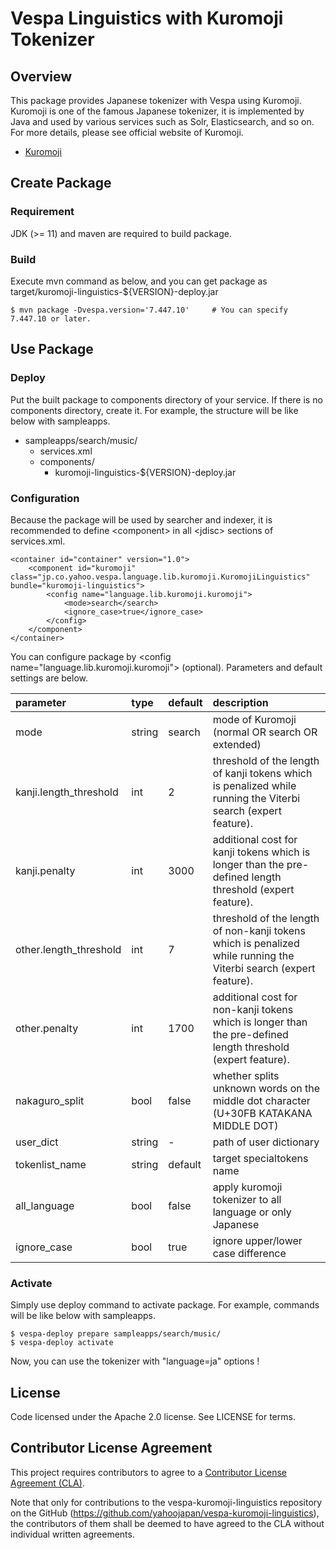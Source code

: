 # Vespa Linguistics with Kuromoji Tokenizer

## Overview

This package provides Japanese tokenizer with Vespa using Kuromoji.
Kuromoji is one of the famous Japanese tokenizer, it is implemented by Java and used by various services such as Solr, Elasticsearch, and so on.
For more details, please see official website of Kuromoji.

* [Kuromoji](http://www.atilika.org/)


## Create Package

### Requirement

JDK (>= 11) and maven are required to build package.

### Build

Execute mvn command as below, and you can get package as target/kuromoji-linguistics-${VERSION}-deploy.jar

```
$ mvn package -Dvespa.version='7.447.10'     # You can specify 7.447.10 or later.
```

## Use Package

### Deploy

Put the built package to components directory of your service. If there is no components directory, create it. For example, the structure will be like below with sampleapps.

* sampleapps/search/music/
    * services.xml
    * components/
        * kuromoji-linguistics-${VERSION}-deploy.jar

### Configuration

Because the package will be used by searcher and indexer, it is recommended to define &lt;component&gt; in all &lt;jdisc&gt; sections of services.xml.

```
<container id="container" version="1.0">
    <component id="kuromoji" class="jp.co.yahoo.vespa.language.lib.kuromoji.KuromojiLinguistics" bundle="kuromoji-linguistics">
        <config name="language.lib.kuromoji.kuromoji">
            <mode>search</search>
            <ignore_case>true</ignore_case>
        </config>
    </component>
</container>
```

You can configure package by &lt;config name="language.lib.kuromoji.kuromoji"&gt; (optional). Parameters and default settings are below.

|parameter|type|default|description|
|:--------|:---|:------|:----------|
|mode|string|search|mode of Kuromoji (normal OR search OR extended)|
|kanji.length_threshold|int|2|threshold of the length of kanji tokens which is penalized while running the Viterbi search (expert feature).|
|kanji.penalty|int|3000|additional cost for kanji tokens which is longer than the pre-defined length threshold (expert feature).|
|other.length_threshold|int|7|threshold of the length of non-kanji tokens which is penalized while running the Viterbi search (expert feature).|
|other.penalty|int|1700|additional cost for non-kanji tokens which is longer than the pre-defined length threshold (expert feature).|
|nakaguro_split|bool|false|whether splits unknown words on the middle dot character (U+30FB KATAKANA MIDDLE DOT)|
|user_dict|string|-|path of user dictionary|
|tokenlist_name|string|default|target specialtokens name|
|all_language|bool|false|apply kuromoji tokenizer to all language or only Japanese|
|ignore_case|bool|true|ignore upper/lower case difference|


### Activate

Simply use deploy command to activate package. For example, commands will be like below with sampleapps.

```
$ vespa-deploy prepare sampleapps/search/music/
$ vespa-deploy activate
```

Now, you can use the tokenizer with "language=ja" options !

## License

Code licensed under the Apache 2.0 license. See LICENSE for terms.

## Contributor License Agreement

This project requires contributors to agree to a [Contributor License
Agreement (CLA)](https://gist.github.com/yahoojapanoss/9bf8afd6ea67f32d29b4082abf220340).

Note that only for contributions to the vespa-kuromoji-linguistics repository on the GitHub (https://github.com/yahoojapan/vespa-kuromoji-linguistics),
the contributors of them shall be deemed to have agreed to the CLA without individual written agreements.
